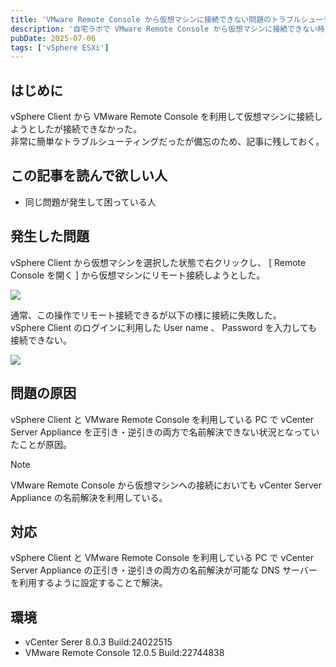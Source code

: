 ```yaml
---
title: 'VMware Remote Console から仮想マシンに接続できない問題のトラブルシューティング'
description: '自宅ラボで VMware Remote Console から仮想マシンに接続できない時に簡単なトラブルシューティングをした時のメモ。'
pubDate: 2025-07-06
tags: ['vSphere ESXi']
---
```

## はじめに
vSphere Client から VMware Remote Console を利用して仮想マシンに接続しようとしたが接続できなかった。  
非常に簡単なトラブルシューティングだったが備忘のため、記事に残しておく。

## この記事を読んで欲しい人
* 同じ問題が発生して困っている人


## 発生した問題
vSphere Client から仮想マシンを選択した状態で右クリックし、 [ Remote Console を開く ] から仮想マシンにリモート接続しようとした。  

![](/images/vmrc-troubleshooting-01/WS000075.webp)  

通常、この操作でリモート接続できるが以下の様に接続に失敗した。  
vSphere Client のログインに利用した User name 、 Password を入力しても接続できない。  

![](/images/vmrc-troubleshooting-01/WS000074.webp)

## 問題の原因
vSphere Client と VMware Remote Console を利用している PC で vCenter Server Appliance を正引き・逆引きの両方で名前解決できない状況となっていたことが原因。  
> [!NOTE]  
> VMware Remote Console から仮想マシンへの接続においても vCenter Server Appliance の名前解決を利用している。

## 対応
vSphere Client と VMware Remote Console を利用している PC で vCenter Server Appliance の正引き・逆引きの両方の名前解決が可能な DNS サーバーを利用するように設定することで解決。

## 環境
* vCenter Serer 8.0.3 Build\:24022515
* VMware Remote Console 12.0.5 Build\:22744838